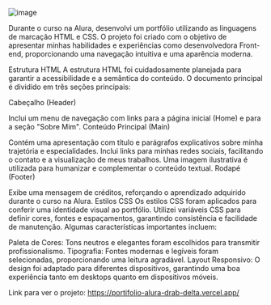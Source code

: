 ![image](https://github.com/user-attachments/assets/296a4c28-94ae-4a42-9066-524ea6a12810)


Durante o curso na Alura, desenvolvi um portfólio utilizando as linguagens de marcação HTML e CSS. O projeto foi criado com o objetivo de apresentar minhas habilidades e experiências como desenvolvedora Front-end, proporcionando uma navegação intuitiva e uma aparência moderna.

Estrutura HTML
A estrutura HTML foi cuidadosamente planejada para garantir a acessibilidade e a semântica do conteúdo. O documento principal é dividido em três seções principais:

Cabeçalho (Header)

Inclui um menu de navegação com links para a página inicial (Home) e para a seção "Sobre Mim".
Conteúdo Principal (Main)

Contém uma apresentação com título e parágrafos explicativos sobre minha trajetória e especialidades.
Inclui links para minhas redes sociais, facilitando o contato e a visualização de meus trabalhos.
Uma imagem ilustrativa é utilizada para humanizar e complementar o conteúdo textual.
Rodapé (Footer)

Exibe uma mensagem de créditos, reforçando o aprendizado adquirido durante o curso na Alura.
Estilos CSS
Os estilos CSS foram aplicados para conferir uma identidade visual ao portfólio. Utilizei variáveis CSS para definir cores, fontes e espaçamentos, garantindo consistência e facilidade de manutenção. Algumas características importantes incluem:

Paleta de Cores: Tons neutros e elegantes foram escolhidos para transmitir profissionalismo.
Tipografia: Fontes modernas e legíveis foram selecionadas, proporcionando uma leitura agradável.
Layout Responsivo: O design foi adaptado para diferentes dispositivos, garantindo uma boa experiência tanto em desktops quanto em dispositivos móveis.

Link para ver o projeto: https://portifolio-alura-drab-delta.vercel.app/


